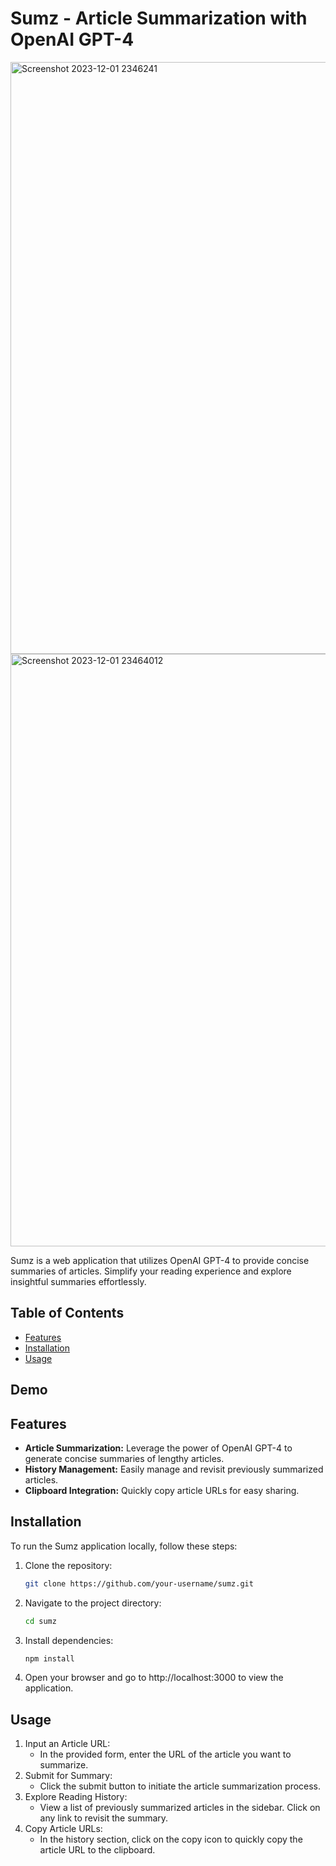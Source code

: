 # Sumz - Article Summarization with OpenAI GPT-4
<img width="947" alt="Screenshot 2023-12-01 2346241" src="https://github.com/VenkatRaman3103/ai-article-summarizer/assets/145652521/01c14d31-b0d5-4114-b1f3-33e4e04aa0be">
<img width="948" alt="Screenshot 2023-12-01 23464012" src="https://github.com/VenkatRaman3103/ai-article-summarizer/assets/145652521/351815d2-4b4b-455d-8332-b6f20fbf97a3">


Sumz is a web application that utilizes OpenAI GPT-4 to provide concise summaries of articles. Simplify your reading experience and explore insightful summaries effortlessly.

## Table of Contents

<!-- -   [Demo](#demo) -->
-   [Features](#features)
-   [Installation](#installation)
-   [Usage](#usage)

## Demo

<!-- [Link to Live Demo](#) _(Replace with your live demo link)_ -->

## Features

-   **Article Summarization:** Leverage the power of OpenAI GPT-4 to generate concise summaries of lengthy articles.
-   **History Management:** Easily manage and revisit previously summarized articles.
-   **Clipboard Integration:** Quickly copy article URLs for easy sharing.

## Installation

To run the Sumz application locally, follow these steps:

1. Clone the repository:

    ```bash
    git clone https://github.com/your-username/sumz.git

    ```

2. Navigate to the project directory:

    ```bash
    cd sumz

    ```

3. Install dependencies:

    ```bash
    npm install

    ```

4. Open your browser and go to http://localhost:3000 to view the application.

## Usage
1. Input an Article URL:
    - In the provided form, enter the URL of the article you want to summarize.
2. Submit for Summary:
    - Click the submit button to initiate the article summarization process.
3. Explore Reading History:
    - View a list of previously summarized articles in the sidebar. Click on any link to revisit the summary.
4. Copy Article URLs:
    - In the history section, click on the copy icon to quickly copy the article URL to the clipboard.

